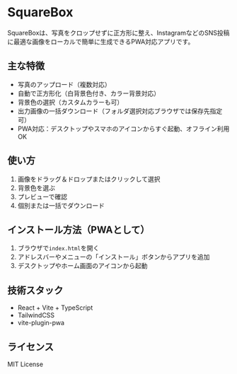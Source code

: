 # SquareBox

SquareBoxは、写真をクロップせずに正方形に整え、InstagramなどのSNS投稿に最適な画像をローカルで簡単に生成できるPWA対応アプリです。

## 主な特徴
- 写真のアップロード（複数対応）
- 自動で正方形化（白背景色付き、カラー背景対応）
- 背景色の選択（カスタムカラーも可）
- 出力画像の一括ダウンロード（フォルダ選択対応ブラウザでは保存先指定可）
- PWA対応：デスクトップやスマホのアイコンからすぐ起動、オフライン利用OK

## 使い方
1. 画像をドラッグ＆ドロップまたはクリックして選択
2. 背景色を選ぶ
3. プレビューで確認
4. 個別または一括でダウンロード

## インストール方法（PWAとして）
1. ブラウザで`index.html`を開く
2. アドレスバーやメニューの「インストール」ボタンからアプリを追加
3. デスクトップやホーム画面のアイコンから起動

## 技術スタック
- React + Vite + TypeScript
- TailwindCSS
- vite-plugin-pwa

## ライセンス
MIT License 